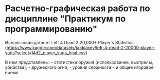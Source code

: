 # Расчетно-графическая работа по дисциплине "Практикум по программированию"

Использован датасет Left 4 Dead 2 20,000+ Player's Statistics (https://www.kaggle.com/datasets/jacklacey/left-4-dead-2-20000-player-stats?select=l4d2_player_stats_final.csv)

В нем представлены:
    - статистики оружия (использование, выстрелы, убийства),
    - дружеского огня,
    - уровня сложности
    - и общее игоровое время
